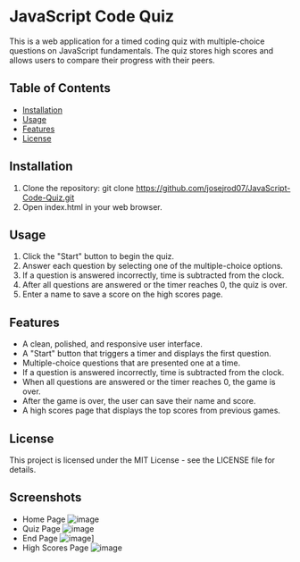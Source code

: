 # JavaScript Code Quiz

This is a web application for a timed coding quiz with multiple-choice questions on JavaScript fundamentals. The quiz stores high scores and allows users to compare their progress with their peers.

## Table of Contents

- [Installation](#installation)
- [Usage](#usage)
- [Features](#features)
- [License](#license)

## Installation
1. Clone the repository: git clone https://github.com/josejrod07/JavaScript-Code-Quiz.git
2. Open index.html in your web browser.

## Usage
1. Click the "Start" button to begin the quiz.
2. Answer each question by selecting one of the multiple-choice options.
3. If a question is answered incorrectly, time is subtracted from the clock.
4. After all questions are answered or the timer reaches 0, the quiz is over.
5. Enter a name to save a score on the high scores page.

## Features
- A clean, polished, and responsive user interface.
- A "Start" button that triggers a timer and displays the first question.
- Multiple-choice questions that are presented one at a time.
- If a question is answered incorrectly, time is subtracted from the clock.
- When all questions are answered or the timer reaches 0, the game is over.
- After the game is over, the user can save their name and score.
- A high scores page that displays the top scores from previous games.

## License
This project is licensed under the MIT License - see the LICENSE file for details.

## Screenshots
- Home Page
![image](https://user-images.githubusercontent.com/124190132/227804171-93e9da2b-bba3-42cf-9ef8-5d5058d97ad7.png)
- Quiz Page
![image](https://user-images.githubusercontent.com/124190132/227804198-91d781c4-812b-4d0d-976b-904b89ae303e.png)
- End Page
![image](https://user-images.githubusercontent.com/124190132/227804238-17d050a3-7640-447a-8512-6baa4344df8b.png)]
- High Scores Page
![image](https://user-images.githubusercontent.com/124190132/227804260-b9ca4d8f-f911-47b0-b416-268212d5b3b6.png)

